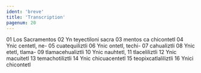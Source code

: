 ```yaml
---
ident: 'breve'
title: 'Transcription'
pagenum: 20
---
```

01  Los Sacramentos
02  Yn teyectiloni sacra
03  mentos ca chicontetl
04  Ynic centetl, ne-
05  cuatequiliztli
06  Ynic ontetl, techi-
07  cahualiztli
08  Ynic etetl, tlama-
09  tlamacehualiztli
10  Ynic nauhtetl,
11  tlaceliliztli
12  Ynic macuitetl
13  temachotiliztli
14  Ynic chicuacentetl
15  teopixcatlaliliztli
16  Ynici chicontetl
